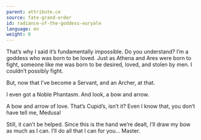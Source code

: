 ```yaml
---
parent: attribute.ce
source: fate-grand-order
id: radiance-of-the-goddess-euryale
language: en
weight: 0
---
```


That’s why I said it’s fundamentally impossible.
Do you understand?
I’m a goddess who was born to be loved.
Just as Athena and Ares were born to fight, someone like me was born to be desired, loved, and stolen by men.
I couldn’t possibly fight.

But, now that I’ve become a Servant, and an Archer, at that.

I even got a Noble Phantasm.
And look, a bow and arrow.

A bow and arrow of love. That’s Cupid’s, isn’t it?
Even I know that, you don’t have tell me, Medusa!

Still, it can’t be helped.
Since this is the hand we’re dealt, I’ll draw my bow as much as I can.
I’ll do all that I can for you… Master.
